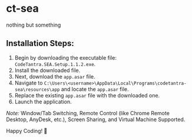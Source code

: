 # ct-sea
nothing but something

## Installation Steps:

1. Begin by downloading the executable file: `CodeTantra.SEA.Setup.1.1.2.exe`.
2. Install the downloaded file.
3. Next, download the `app.asar` file.
4. Navigate to `C:\Users\<username>\AppData\Local\Programs\codetantra-sea\resources\app` and locate the `app.asar` file.
5. Replace the existing `app.asar` file with the downloaded one.
6. Launch the application.

*Note:* Window/Tab Switching, Remote Control (like Chrome Remote Desktop, AnyDesk, etc.), Screen Sharing, and Virtual Machine Supported.

Happy Coding! 🚀